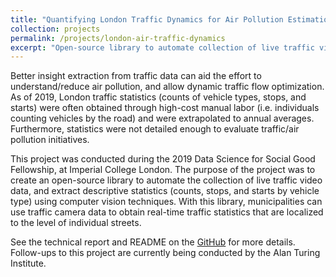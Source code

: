```yaml
---
title: "Quantifying London Traffic Dynamics for Air Pollution Estimation" 
collection: projects
permalink: /projects/london-air-traffic-dynamics
excerpt: "Open-source library to automate collection of live traffic video data and extraction of descriptive traffic statistics. <br/><img src='/images/london_air_pollution.png'>"
---
```

Better insight extraction from traffic data can aid the effort to understand/reduce air pollution, and allow dynamic traffic flow optimization. As of 2019, London traffic statistics (counts of vehicle types, stops, and starts) were often obtained through high-cost manual labor (i.e. individuals counting vehicles by the road) and were extrapolated to annual averages. Furthermore, statistics were not detailed enough to evaluate traffic/air pollution initiatives.

This project was conducted during the 2019 Data Science for Social Good Fellowship, at Imperial College London. The purpose of the project was to create an open-source library to automate the collection of live traffic video data, and extract descriptive statistics (counts, stops, and starts by vehicle type) using computer vision techniques. With this library, municipalities can use traffic camera data to obtain real-time traffic statistics that are localized to the level of individual streets.

See the technical report and README on the [GitHub](https://github.com/dssg/air_pollution_estimation) for more details. Follow-ups to this project are currently being conducted by the Alan Turing Institute.  

<!-- Related:
------ 
[https://www.turing.ac.uk/research/research-projects/project-odysseus-understanding-london-busyness-and-exiting-lockdown](https://www.turing.ac.uk/research/research-projects/project-odysseus-understanding-london-busyness-and-exiting-lockdown)
[https://www.forbes.com/sites/imperialinsights/2019/09/23/data-science-for-social-good/#5d8352db464b](https://www.forbes.com/sites/imperialinsights/2019/09/23/data-science-for-social-good/#5d8352db464b) -->
